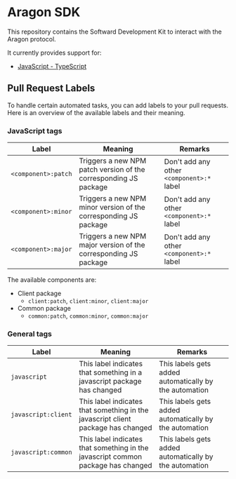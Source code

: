 # Aragon SDK

This repository contains the Softward Development Kit to interact with the Aragon protocol.

It currently provides support for:
- [JavaScript - TypeScript](./javascript)

## Pull Request Labels

To handle certain automated tasks, you can add labels to your pull requests. Here is an overview of the available labels and their meaning.

### JavaScript tags

| Label               | Meaning                                                          | Remarks                                          |
| ------------------- | ---------------------------------------------------------------- | ------------------------------------------------ |
| `<component>:patch` | Triggers a new NPM patch version of the corresponding JS package | Don't add any other `<component>:*` label |
| `<component>:minor` | Triggers a new NPM minor version of the corresponding JS package | Don't add any other `<component>:*` label |
| `<component>:major` | Triggers a new NPM major version of the corresponding JS package | Don't add any other `<component>:*` label |

The available components are:

- Client package
  - `client:patch`, `client:minor`, `client:major`
- Common package
  - `common:patch`, `common:minor`, `common:major`

### General tags

| Label             | Meaning                                                                          | Remarks                                                |
| ----------------- | -------------------------------------------------------------------------------- | ------------------------------------------------------ |
| `javascript`        | This label indicates that something in a javascript package has changed          | This labels gets added automatically by the automation |
| `javascript:client` | This label indicates that something in the javascript client package has changed | This labels gets added automatically by the automation |
| `javascript:common` | This label indicates that something in the javascript common package has changed | This labels gets added automatically by the automation |
